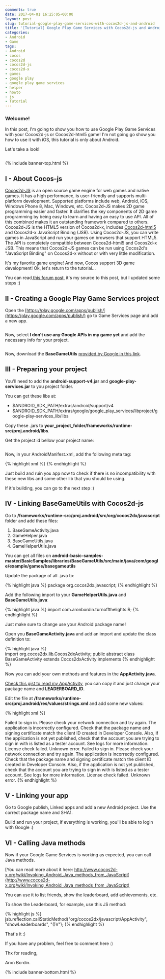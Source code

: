 ```yaml
---
comments: true
date: 2017-04-01 16:25:05+00:00
layout: post
slug: tutorial-google-play-game-services-with-cocos2d-js-and-android
title: '[Tutorial] Google Play Game Services with Cocos2d-js and Android'
categories:
- Android
- Game
tags:
- Android
- cocos
- cocos2d
- cocos2d-js
- cocos2d-x
- games
- google play
- google play game services
- helper
- howto
- js
- Tutorial
---
```


### Welcome!


In this post, I'm going to show you how to use Google Play Game Services with your Cocos2d-js or Cocos2d-html5 game!
I'm not going go show you how to use it with iOS, this tutorial is only about Android.

Let's take a look!

<figure class='center '>
  <a href="http://www.cocos2d-x.org/attachments/802/cocos2dx_landscape.png"><img src="http://www.cocos2d-x.org/attachments/802/cocos2dx_landscape.png" alt=""></a>
  <figcaption></figcaption>
</figure>

<!-- more -->

{% include banner-top.html %}

## I - About Cocos-js

[Cocos2d-JS](https://github.com/cocos2d/cocos2d-js) is an open source game engine for web games and native games. It has a high performance, is user-friendly and supports multi-platform development. Supported platforms include web, Android, iOS, Windows Phone 8, Mac, Windows, etc. Cocos2d-JS makes 2D game programming easier and faster. It clarifies the key components of 2D game programming by being easy to learn and having an easy to use API. All of this combined makes it an outstanding framework compared to others. Cocos2d-JS is the HTML5 version of Cocos2d-x, includes [Cocos2d-html5](https://github.com/cocos2d/cocos2d-html5) and Cocos2d-x JavaScript Binding (JSB). Using Cocos2d-JS, you can write games in JavaScript and run your games on browsers that support HTML5. The API is completely compatible between Cocos2d-html5 and Cocos2d-x JSB. This means that Cocos2d-JS games can be run using Cocos2d's "JavaScript Binding" on Cocos2d-x without or with very little modification.

It's my favorite game engine! And now, Cocos support 3D game development! Ok, let's return to the tutorial...

You can read[ this forum post](http://discuss.cocos2d-x.org/t/google-play-game-services/7190), it's my source to this post, but I updated some steps :)


## II - Creating a Google Play Game Services project


Open the [https://play.google.com/apps/publish/](https://play.google.com/apps/publish/) go to Game Services page and add a new app.

<figure class='center '>
  <a href="{{site.url}}/images/services.png"><img src="{{site.url}}/images/services.png" alt=""></a>
</figure>

Now, select **I don’t use any Google APIs in my game yet** and add the necessary info for your project.

<figure class='center '>
  <a href="{{site.url}}/images/service_reg.png"><img src="{{site.url}}/images/service_reg.png" alt=""></a>
</figure>

Now, download the **BaseGameUtils** [provided by Google in this link](https://github.com/playgameservices/android-basic-samples).


## III - Preparing your project

You'll need to add the **android-support-v4.jar** and **google-play-services.jar** to you project folder.

You can get these libs at:

  * $ANDROID_SDK_PATH/extras/android/support/v4
  * $ANDROID_SDK_PATH/extras/google/google_play_services/libproject/google-play-services_lib/libs

Copy these .jars to **your_project_folder/frameworks/runtime-src/proj.android/libs**.

Get the project id bellow your project name:

<figure class='center '>
  <a href="{{site.url}}/images/turnoff.png"><img src="{{site.url}}/images/turnoff.png" alt=""></a>
</figure>

Now, in your AndroidManifest.xml, add the following meta tag:

{% highlight xml %}
<meta-data android:name="com.google.android.gms.games.APP_ID" android:value="YOUR_PROJECT_ID" />
{% endhighlight %}

Just build and ruin you app now to check if there is no incompatibility with these new libs and some other lib that you should be using.

If it's building, you can go to the next step :)


## IV - Linking BaseGameUtils with Cocos2d-js

Go to **/frameworks/runtime-src/proj.android/src/org/cocos2dx/javascript** folder and add these files:

  1. BaseGameActivity.java
  2. GameHelper.java
  3. BaseGameUtils.java
  4. GameHelperUtils.java

You can get all files on **android-basic-samples-master/BasicSamples/libraries/BaseGameUtils/src/main/java/com/google/example/games/basegameutils**

Update the package of all .java to:

{% highlight java %}
package org.cocos2dx.javascript;
{% endhighlight %}

Add the following import to your **GameHelperUtils.java** and **BaseGameUtils.java**:

{% highlight java %}
import com.aronbordin.turnoffthelights.R;
{% endhighlight %}

Just make sure to change use your Android package name!

Open you **BaseGameActivity.java** and add an import and update the class definition to:

{% highlight java %}  
import org.cocos2dx.lib.Cocos2dxActivity;
public abstract class BaseGameActivity extends Cocos2dxActivity implements
{% endhighlight %}


Now you can add your own methods and features in the **AppActivity.java**.

[Check this gist to read my AppActivity](https://gist.github.com/aron-bordin/915215be9963f6467696), you can copy it and just change your package name and **LEADERBOARD_ID**.

Edit the file at **/frameworks/runtime-src/proj.android/res/values/strings.xml** and add some new values:

{% highlight xml %}
<?xml version="1.0" encoding="utf-8"?>
<resources>
    <string name="gamehelper_sign_in_failed">Failed to sign in. Please check your network connection and try again.</string>
    <string name="gamehelper_app_misconfigured">The application is incorrectly configured. Check that the package name and signing certificate match the client ID created in Developer Console. Also, if the application is not yet published, check that the account you are trying to sign in with is listed as a tester account. See logs for more information.</string>
    <string name="gamehelper_license_failed">License check failed.</string>
    <string name="gamehelper_unknown_error">Unknown error.</string>
    <string name="sign_in_failed">Failed to sign in. Please check your network connection and try again.</string>
    <string name="app_misconfigured">The application is incorrectly configured. Check that the package name and signing certificate match the client ID created in Developer Console. Also, if the application is not yet published, check that the account you are trying to sign in with is listed as a tester account. See logs for more information.</string>
    <string name="license_failed">License check failed.</string>
    <string name="unknown_error">Unknown error.</string>
</resources>
{% endhighlight %}

## V - Linking your app

Go to Google publish, Linked apps and add a new Android project. Use the correct package name and SHA1.

Build and run your project, if everything is working, you'll be able to login with Google :)

## VI - Calling Java methods

Now if your Google Game Services is working as expected, you can call Java methods.

[You can read more about it here: http://www.cocos2d-x.org/wiki/Invoking_Android_Java_methods_from_JavaScript](http://www.cocos2d-x.org/wiki/Invoking_Android_Java_methods_from_JavaScript)

You can use it to list friends, show the leaderboard, add achievements, etc.

To show the Leaderboard, for example, use this JS method:

{% highlight js %}
jsb.reflection.callStaticMethod("org/cocos2dx/javascript/AppActivity", "showLeaderboards", "()V");
{% endhighlight %}


That's it :)

If you have any problem, feel free to comment here :)

Thx for reading,

Aron Bordin.

{% include banner-bottom.html %}
